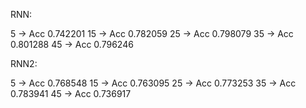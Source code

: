 RNN:

5 -> Acc 0.742201
15 -> Acc 0.782059
25 -> Acc 0.798079
35 -> Acc 0.801288
45 -> Acc 0.796246

RNN2:

5 -> Acc 0.768548
15 -> Acc 0.763095 
25 -> Acc 0.773253
35 -> Acc 0.783941
45 -> Acc 0.736917
